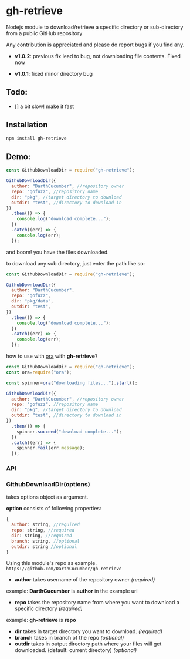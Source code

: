 # gh-retrieve

Nodejs module to download/retrieve a specific directory or sub-directory from a public GitHub repository

Any contribution is appreciated and please do report bugs if you find any.

- **v1.0.2**: previous fix lead to bug, not downloading file contents. Fixed now

- **v1.0.1**: fixed minor directory bug

## Todo:

- [] a bit slow! make it fast

## Installation

```js
npm install gh-retrieve
```

## Demo:

```js
const GithubDownloadDir = require("gh-retrieve");

GithubDownloadDir({
  author: "DarthCucumber", //repository owner
  repo: "gofuzz", //repository name
  dir: "pkg", //target directory to download
  outdir: "test", //directory to download in
})
  .then(() => {
    console.log("download complete...");
  })
  .catch((err) => {
    console.log(err);
  });
```

and boom! you have the files downloaded.

to download any sub directory, just enter the path like so:

```js
const GithubDownloadDir = require("gh-retrieve");

GithubDownloadDir({
  author: "DarthCucumber",
  repo: "gofuzz",
  dir: "pkg/data",
  outdir: "test",
})
  .then(() => {
    console.log("download complete...");
  })
  .catch((err) => {
    console.log(err);
  });
```

how to use with [ora](https://www.npmjs.com/package/ora)  with **gh-retrieve**?

```js
const GithubDownloadDir = require("gh-retrieve");
const ora=require("ora");

const spinner=ora("downloading files...").start();

GithubDownloadDir({
  author: "DarthCucumber", //repository owner
  repo: "gofuzz", //repository name
  dir: "pkg", //target directory to download
  outdir: "test", //directory to download in
})
  .then(() => {
    spinner.succeed("download complete...");
  })
  .catch((err) => {
    spinner.fail(err.message);
  });
```

### API

### GithubDownloadDir(options)

takes options object as argument.

**option** consists of following properties:

```js
{
  author: string, //required
  repo: string, //required
  dir: string, //required
  branch: string, //optional
  outdir: string //optional
}
```

Using this module's repo as example. `https://github.com/DarthCucumber/gh-retrieve`

- **author** takes username of the repository owner _(required)_

example: **DarthCucumber** is **author** in the example url

- **repo** takes the repository name from where you want to download a specific directory _(required)_

example: **gh-retrieve** is **repo**

- **dir** takes in target directory you want to download. _(required)_
- **branch** takes in branch of the repo _(optional)_
- **outdir** takes in output directory path where your files will get downloaded. (default: current directory) _(optional)_
